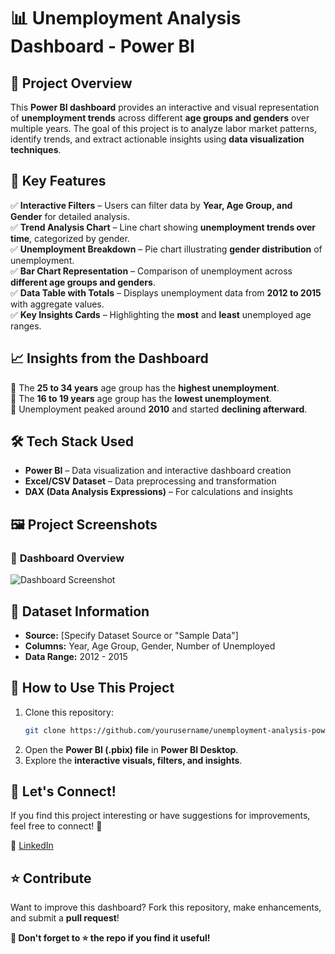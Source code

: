 # 📊 **Unemployment Analysis Dashboard - Power BI**  

## 🚀 **Project Overview**  
This **Power BI dashboard** provides an interactive and visual representation of **unemployment trends** across different **age groups and genders** over multiple years. The goal of this project is to analyze labor market patterns, identify trends, and extract actionable insights using **data visualization techniques**.  

## 📌 **Key Features**  
✅ **Interactive Filters** – Users can filter data by **Year, Age Group, and Gender** for detailed analysis.  
✅ **Trend Analysis Chart** – Line chart showing **unemployment trends over time**, categorized by gender.  
✅ **Unemployment Breakdown** – Pie chart illustrating **gender distribution** of unemployment.  
✅ **Bar Chart Representation** – Comparison of unemployment across **different age groups and genders**.  
✅ **Data Table with Totals** – Displays unemployment data from **2012 to 2015** with aggregate values.  
✅ **Key Insights Cards** – Highlighting the **most** and **least** unemployed age ranges.  

## 📈 **Insights from the Dashboard**  
📌 The **25 to 34 years** age group has the **highest unemployment**.  
📌 The **16 to 19 years** age group has the **lowest unemployment**.  
📌 Unemployment peaked around **2010** and started **declining afterward**.  

## 🛠 **Tech Stack Used**  
- **Power BI** – Data visualization and interactive dashboard creation  
- **Excel/CSV Dataset** – Data preprocessing and transformation  
- **DAX (Data Analysis Expressions)** – For calculations and insights  

## 🖼 **Project Screenshots**  
### 📌 **Dashboard Overview**  
![Dashboard Screenshot](your_image_link_here)  

## 📂 **Dataset Information**  
- **Source:** [Specify Dataset Source or "Sample Data"]  
- **Columns:** Year, Age Group, Gender, Number of Unemployed  
- **Data Range:** 2012 - 2015  

## 🏁 **How to Use This Project**  
1. Clone this repository:  
   ```bash
   git clone https://github.com/yourusername/unemployment-analysis-powerbi.git
   ```
2. Open the **Power BI (.pbix) file** in **Power BI Desktop**.  
3. Explore the **interactive visuals, filters, and insights**.  

## 📢 **Let's Connect!**  
If you find this project interesting or have suggestions for improvements, feel free to connect! 🚀  

🔗 [LinkedIn](your_linkedin_profile)  

## ⭐ **Contribute**  
Want to improve this dashboard? Fork this repository, make enhancements, and submit a **pull request**!  

**📌 Don't forget to ⭐ the repo if you find it useful!**  
